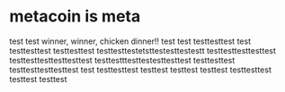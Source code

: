 # metacoin is meta

test
test
winner, winner, chicken dinner!!
test
test
testtesttest
test
testtesttest
testtesttest
testtesttestetsttestesttestestt
testtesttesttesttest
testtesttesttesttesttest
testtestttesttestesttesttest
testtesttest
testtesttesttesttest
test
testtesttest
testtest
testtest
testtest
testtesttest
testtest
testtest

